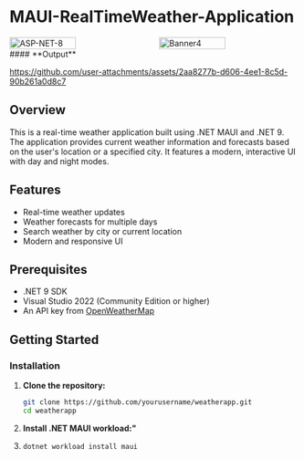# MAUI-RealTimeWeather-Application
<div style="display: flex; justify-content: space-between;">
  <img src="https://github.com/user-attachments/assets/[e51966db-2c45-44a0-a249-49c839f33086](https://www.bytehide.com/wp-content/uploads/2024/05/dotnet-9.png)" alt="ASP-NET-8" style="width: 48%;">
  <img src="https://github.com/user-attachments/assets/[dd2f715b-23cd-4b4a-b44f-16c245609c79](https://miro.medium.com/v2/resize:fit:1358/0*chsQOchYTzTrZB19.png)" alt="Banner4" style="width: 48%;">
</div>
#### **Output**

https://github.com/user-attachments/assets/2aa8277b-d606-4ee1-8c5d-90b261a0d8c7


## Overview
This is a real-time weather application built using .NET MAUI and .NET 9. The application provides current weather information and forecasts based on the user's location or a specified city. It features a modern, interactive UI with day and night modes.

## Features
- Real-time weather updates
- Weather forecasts for multiple days
- Search weather by city or current location
- Modern and responsive UI

## Prerequisites
- .NET 9 SDK
- Visual Studio 2022 (Community Edition or higher)
- An API key from [OpenWeatherMap](https://openweathermap.org/api)

## Getting Started

### Installation
1. **Clone the repository:**
   ```bash
   git clone https://github.com/yourusername/weatherapp.git
   cd weatherapp

2. **Install .NET MAUI workload:"**
3. ```bash
   dotnet workload install maui
   ```
